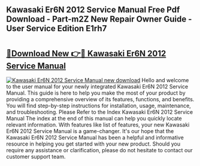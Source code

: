 ## Kawasaki Er6N 2012 Service Manual Free Pdf Download - Part-m2Z New Repair Owner Guide - User Service Edition E1rh7

# <h2><a href="http://cf18747.oget.top/?id=Kawasaki+Er6N+2012+Service+Manual">🔗Download New 👉🔴 Kawasaki Er6N 2012 Service Manual</a></h2>

[![Kawasaki Er6N 2012 Service Manual new download](https://i.imgur.com/5g1atiW.png)](http://cf18747.oget.top/?id=Kawasaki+Er6N+2012+Service+Manual)
Hello and welcome to the user manual for your newly integrated Kawasaki Er6N 2012 Service Manual. This guide is here to help you make the most of your product by providing a comprehensive overview of its features, functions, and benefits. You will find step-by-step instructions for installation, usage, maintenance, and troubleshooting. Please Refer to the Index Kawasaki Er6N 2012 Service Manual The index at the end of this manual can help you quickly locate relevant information. With features like list of features, your new Kawasaki Er6N 2012 Service Manual is a game-changer. It's our hope that the Kawasaki Er6N 2012 Service Manual has been a helpful and informative resource in helping you get started with your new product. Should you require any assistance or clarification, please do not hesitate to contact our customer support team.
